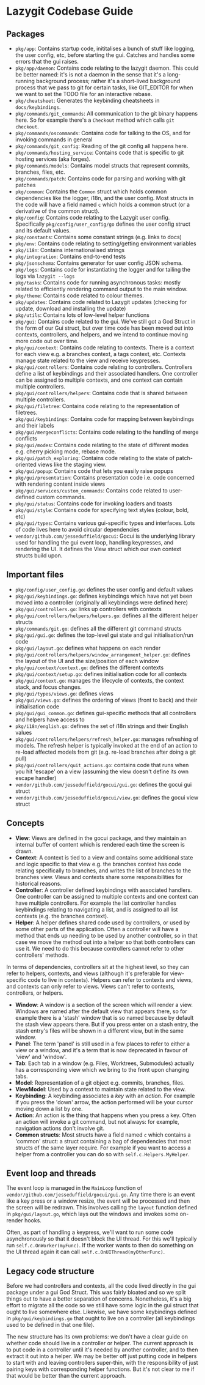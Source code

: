 # Lazygit Codebase Guide

## Packages

* `pkg/app`: Contains startup code, inititalises a bunch of stuff like logging, the user config, etc, before starting the gui. Catches and handles some errors that the gui raises.
* `pkg/app/daemon`: Contains code relating to the lazygit daemon. This could be better named: it's is not a daemon in the sense that it's a long-running background process; rather it's a short-lived background process that we pass to git for certain tasks, like GIT_EDITOR for when we want to set the TODO file for an interactive rebase.
* `pkg/cheatsheet`: Generates the keybinding cheatsheets in `docs/keybindings`.
* `pkg/commands/git_commands`: All communication to the git binary happens here. So for example there's a `Checkout` method which calls `git checkout`.
* `pkg/commands/oscommands`: Contains code for talking to the OS, and for invoking commands in general
* `pkg/commands/git_config`: Reading of the git config all happens here.
* `pkg/commands/hosting_service`: Contains code that is specific to git hosting services (aka forges).
* `pkg/commands/models`: Contains model structs that represent commits, branches, files, etc.
* `pkg/commands/patch`: Contains code for parsing and working with git patches
* `pkg/common`: Contains the `Common` struct which holds common dependencies like the logger, i18n, and the user config. Most structs in the code will have a field named `c` which holds a common struct (or a derivative of the common struct).
* `pkg/config`: Contains code relating to the Lazygit user config. Specifically `pkg/config/user_config/go` defines the user config struct and its default values.
* `pkg/constants`: Contains some constant strings (e.g. links to docs)
* `pkg/env`: Contains code relating to setting/getting environment variables
* `pkg/i18n`: Contains internationalised strings
* `pkg/integration`: Contains end-to-end tests
* `pkg/jsonschema`: Contains generator for user config JSON schema.
* `pkg/logs`: Contains code for instantiating the logger and for tailing the logs via `lazygit --logs`
* `pkg/tasks`: Contains code for running asynchronous tasks: mostly related to efficiently rendering command output to the main window.
* `pkg/theme`: Contains code related to colour themes.
* `pkg/updates`: Contains code related to Lazygit updates (checking for update, download and installing the update)
* `pkg/utils`: Contains lots of low-level helper functions
* `pkg/gui`: Contains code related to the gui. We've still got a God Struct in the form of our Gui struct, but over time code has been moved out into contexts, controllers, and helpers, and we intend to continue moving more code out over time.
* `pkg/gui/context`: Contains code relating to contexts. There is a context for each view e.g. a branches context, a tags context, etc. Contexts manage state related to the view and receive keypresses.
* `pkg/gui/controllers`: Contains code relating to controllers. Controllers define a list of keybindings and their associated handlers. One controller can be assigned to multiple contexts, and one context can contain multiple controllers.
* `pkg/gui/controllers/helpers`: Contains code that is shared between multiple controllers.
* `pkg/gui/filetree`: Contains code relating to the representation of filetrees.
* `pkg/gui/keybindings`: Contains code for mapping between keybindings and their labels
* `pkg/gui/mergeconflicts`: Contains code relating to the handling of merge conflicts
* `pkg/gui/modes`: Contains code relating to the state of different modes e.g. cherry picking mode, rebase mode.
* `pkg/gui/patch_exploring`: Contains code relating to the state of patch-oriented views like the staging view.
* `pkg/gui/popup`: Contains code that lets you easily raise popups
* `pkg/gui/presentation`: Contains presentation code i.e. code concerned with rendering content inside views
* `pkg/gui/services/custom_commands`: Contains code related to user-defined custom commands.
* `pkg/gui/status`: Contains code for invoking loaders and toasts
* `pkg/gui/style`: Contains code for specifying text styles (colour, bold, etc)
* `pkg/gui/types`: Contains various gui-specific types and interfaces. Lots of code lives here to avoid circular dependencies
* `vendor/github.com/jesseduffield/gocui`: Gocui is the underlying library used for handling the gui event loop, handling keypresses, and rendering the UI. It defines the View struct which our own context structs build upon.

## Important files

* `pkg/config/user_config.go`: defines the user config and default values
* `pkg/gui/keybindings.go`: defines keybindings which have not yet been moved into a controller (originally all keybindings were defined here)
* `pkg/gui/controllers.go`: links up controllers with contexts
* `pkg/gui/controllers/helpers/helpers.go`: defines all the different helper structs
* `pkg/commands/git.go`: defines all the different git command structs
* `pkg/gui/gui.go`: defines the top-level gui state and gui initialisation/run code
* `pkg/gui/layout.go`: defines what happens on each render
* `pkg/gui/controllers/helpers/window_arrangement_helper.go`: defines the layout of the UI and the size/position of each window
* `pkg/gui/context/context.go`: defines the different contexts
* `pkg/gui/context/setup.go`: defines initialisation code for all contexts
* `pkg/gui/context.go`: manages the lifecycle of contexts, the context stack, and focus changes.
* `pkg/gui/types/views.go`: defines views
* `pkg/gui/views.go`: defines the ordering of views (front to back) and their initialisation code
* `pkg/gui/gui_common.go`: defines gui-specific methods that all controllers and helpers have access to
* `pkg/i18n/english.go`: defines the set of i18n strings and their English values
* `pkg/gui/controllers/helpers/refresh_helper.go`: manages refreshing of models. The refresh helper is typically invoked at the end of an action to re-load affected models from git (e.g. re-load branches after doing a git pull)
* `pkg/gui/controllers/quit_actions.go`: contains code that runs when you hit 'escape' on a view (assuming the view doesn't define its own escape handler)
* `vendor/github.com/jesseduffield/gocui/gui.go`: defines the gocui gui struct
* `vendor/github.com/jesseduffield/gocui/view.go`: defines the gocui view struct

## Concepts

* **View**: Views are defined in the gocui package, and they maintain an internal buffer of content which is rendered each time the screen is drawn.
* **Context**: A context is tied to a view and contains some additional state and logic specific to that view e.g. the branches context has code relating specifically to branches, and writes the list of branches to the branches view. Views and contexts share some responsibilities for historical reasons.
* **Controller**: A controller defined keybindings with associated handlers. One controller can be assigned to multiple contexts and one context can have multiple controllers. For example the list controller handles keybindings relating to navigating a list, and is assigned to all list contexts (e.g. the branches context).
* **Helper**: A helper defines shared code used by controllers, or used by some other parts of the application. Often a controller will have a method that ends up needing to be used by another controller, so in that case we move the method out into a helper so that both controllers can use it. We need to do this because controllers cannot refer to other controllers' methods.

In terms of dependencies, controllers sit at the highest level, so they can refer to helpers, contexts, and views (although it's preferable for view-specific code to live in contexts). Helpers can refer to contexts and views, and contexts can only refer to views. Views can't refer to contexts, controllers, or helpers.

* **Window**: A window is a section of the screen which will render a view. Windows are named after the default view that appears there, so for example there is a 'stash' window that is so named because by default the stash view appears there. But if you press enter on a stash entry, the stash entry's files will be shown in a different view, but in the same window.
* **Panel**: The term 'panel' is still used in a few places to refer to either a view or a window, and it's a term that is now deprecated in favour of 'view' and 'window'.
* **Tab**: Each tab in a window (e.g. Files, Worktrees, Submodules) actually has a corresponding view which we bring to the front upon changing tabs.
* **Model**: Representation of a git object e.g. commits, branches, files.
* **ViewModel**: Used by a context to maintain state related to the view.
* **Keybinding**: A keybinding associates a _key_ with an _action_. For example if you press the 'down' arrow, the action performed will be your cursor moving down a list by one.
* **Action**: An action is the thing that happens when you press a key. Often an action will invoke a git command, but not always: for example, navigation actions don't involve git.
* **Common structs**: Most structs have a field named `c` which contains a 'common' struct: a struct containing a bag of dependencies that most structs of the same layer require. For example if you want to access a helper from a controller you can do so with `self.c.Helpers.MyHelper`.

## Event loop and threads

The event loop is managed in the `MainLoop` function of `vendor/github.com/jesseduffield/gocui/gui.go`. Any time there is an event like a key press or a window resize, the event will be processed and then the screen will be redrawn. This involves calling the `layout` function defined in `pkg/gui/layout.go`, which lays out the windows and invokes some on-render hooks.

Often, as part of handling a keypress, we'll want to run some code asynchronously so that it doesn't block the UI thread. For this we'll typically run `self.c.OnWorker(myFunc)`. If the worker wants to then do something on the UI thread again it can call `self.c.OnUIThread(myOtherFunc)`.

## Legacy code structure

Before we had controllers and contexts, all the code lived directly in the gui package under a gui God Struct. This was fairly bloated and so we split things out to have a better separation of concerns. Nonetheless, it's a big effort to migrate all the code so we still have some logic in the gui struct that ought to live somewhere else. Likewise, we have some keybindings defined in `pkg/gui/keybindings.go` that ought to live on a controller (all keybindings used to be defined in that one file).

The new structure has its own problems: we don't have a clear guide on whether code should live in a controller or helper. The current approach is to put code in a controller until it's needed by another controller, and to then extract it out into a helper. We may be better off just putting code in helpers to start with and leaving controllers super-thin, with the responsibility of just pairing keys with corresponding helper functions. But it's not clear to me if that would be better than the current approach.

